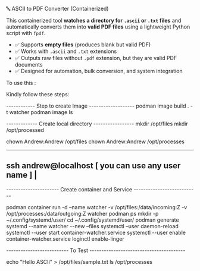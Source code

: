 🔤 ASCII to PDF Converter (Containerized)

This containerized tool **watches a directory for `.ascii` or `.txt` files** and automatically converts them into **valid PDF files** using a lightweight Python script with `fpdf`.  

- ✅ Supports **empty files** (produces blank but valid PDF)
- ✅ Works with `.ascii` and `.txt` extensions
- ✅ Outputs raw files without `.pdf` extension, but they are valid PDF documents
- ✅ Designed for automation, bulk conversion, and system integration


To use this : 

Kindly follow these steps: 

------------ Step to create Image -------------------
podman image build . -t watcher
podman image ls

------------- Create local directory -----------------
mkdir /opt/files
mkdir /opt/processed

chown Andrew:Andrew /opt/files
chown Andrew:Andrew /opt/processes

----------------------------------------------------------------------
ssh andrew@localhost  [ you can use any user name ]                  |
----------------------------------------------------------------------

---------------------- Create container and Service ---------------------------


podman container run -d –name watcher -v /opt/files:/data/incoming:Z -v /opt/processes:/data/outgoing:Z watcher
podman ps
mkdir -p ~/.config/systemd/user/
cd ~/.config/systemd/user/
podman generate systemd --name watcher --new –files
systemctl –user daemon-reload
systemctl --user start container-watcher.service
systemctl --user enable container-watcher.service
loginctl enable-linger

-------------------------- To Test ----------------------------------------

echo "Hello ASCII" > /opt/files/sample.txt
ls /opt/processes
